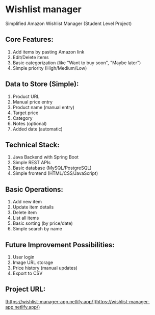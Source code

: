 # Wishlist manager

Simplified Amazon Wishlist Manager (Student Level Project)

## Core Features:

1. Add items by pasting Amazon link
2. Edit/Delete items
3. Basic categorization (like "Want to buy soon", "Maybe later")
4. Simple priority (High/Medium/Low)

## Data to Store (Simple):

1. Product URL
2. Manual price entry
3. Product name (manual entry)
4. Target price
5. Category
6. Notes (optional)
7. Added date (automatic)

## Technical Stack:

1. Java Backend with Spring Boot
2. Simple REST APIs
3. Basic database (MySQL/PostgreSQL)
4. Simple frontend (HTML/CSS/JavaScript)

## Basic Operations:

1. Add new item
2. Update item details
3. Delete item
4. List all items
5. Basic sorting (by price/date)
6. Simple search by name

## Future Improvement Possibilities:

1. User login
2. Image URL storage
3. Price history (manual updates)
4. Export to CSV

## Project URL:

[https://wishlist-manager-app.netlify.app/](https://wishlist-manager-app.netlify.app/)
